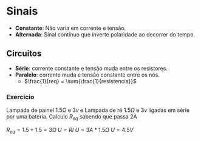 # Sinais

- **Constante**: Não varia em corrente e tensão.
- **Alternada**: Sinal contínuo que inverte polaridade ao decorrer do tempo.

## Circuitos
- **Série**: corrente constante e tensão muda entre os resistores.
- **Paralelo**: corrente muda e tensão constante entre os nós.
	- $\frac{1}{req} = \sum{\frac{1}{resistencia}}$


### Exercicio
Lampada de painel $1.5\Omega$ e $3v$ e Lampada de ré $1.5\Omega$ e $3v$ ligadas em série por uma bateria. Calculo $R_{eq}$ sabendo que passa 2A

$R_{eq} = 1.5 + 1.5 = 3\Omega$ 
$U = RI$
$U = 3A*1.5\Omega$
$U = 4.5V$